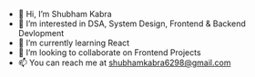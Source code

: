 - 👋 Hi, I’m Shubham Kabra
- 👀 I’m interested in DSA, System Design, Frontend & Backend Devlopment
- 🌱 I’m currently learning React
- 💞️ I’m looking to collaborate on Frontend Projects
- 📫 You can reach me at shubhamkabra6298@gmail.com

<!---
sk6298/sk6298 is a ✨ special ✨ repository because its `README.md` (this file) appears on your GitHub profile.
You can click the Preview link to take a look at your changes.
--->
